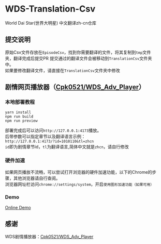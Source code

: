 # WDS-Translation-Csv
World Dai Star(世界大明星) 中文翻译zh-cn仓库

## 提交说明
原始Csv文件存放在`EpisodeCsv`，找到你需要翻译的文件，将其复制到`tmp`文件夹，翻译完成后提交PR
提交通过的翻译文件会被移动到`TranslationCsv`文件夹中。  
如果要修改翻译文件，请直接在`TranslationCsv`文件夹中修改

## 剧情网页播放器（[Cpk0521/WDS_Adv_Player](https://github.com/Cpk0521/WDS_Adv_Player)）
### 本地部署教程
```
yarn install
npm run build
npm run preview
```
部署完成后可以访问`http://127.0.0.1:4173`播放。  
后带参数可以指定章节以及翻译语言示例：  
`http://127.0.0.1:4173/?id=1010110&tl=zhcn`  
`id`即为剧情章节id，`tl`为翻译语言,简体中文就是`zhcn`，请自行修改

### 硬件加速
如果网页播放不流畅，可以尝试打开浏览器的硬件加速功能，以下的Chrome的步骤，其他浏览器请自行查阅。  
浏览器网址栏访问`chrome://settings/system`，开启`使用图形加速功能（如果可用）`

### Demo
[Online Demo](https://cpk0521.github.io/WDS_Adv_Player/)

## 感谢
WDS剧情播放器：[Cpk0521/WDS_Adv_Player](https://github.com/Cpk0521/WDS_Adv_Player)  
